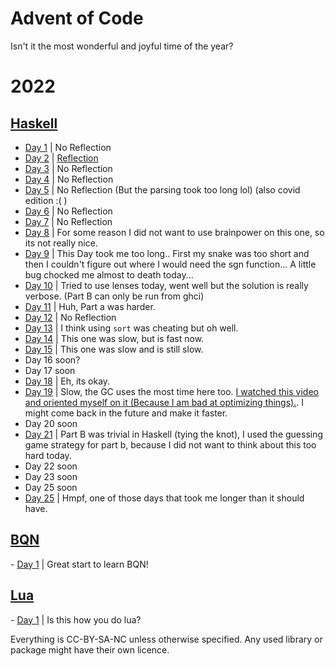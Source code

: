 # Advent of Code

Isn't it the most wonderful and joyful time of the year?

# 2022

## [Haskell](https://github.com/0xmycf/Advent-of-code/blob/main/2022/aoc22)

- [Day 1](https://github.com/0xmycf/Advent-of-code/blob/main/2022/aoc22/src/Days/DayOne.hs) | No Reflection
- [Day 2](https://github.com/0xmycf/Advent-of-code/blob/main/2022/aoc22/src/Days/DayTwo.hs) | [Reflection](https://github.com/0xmycf/Advent-of-code/blob/main/2022/aoc22/reflection/day2.md)
- [Day 3](https://github.com/0xmycf/Advent-of-code/blob/main/2022/aoc22/src/Days/Day03.hs)  | No Reflection
- [Day 4](https://github.com/0xmycf/Advent-of-code/blob/main/2022/aoc22/src/Days/Day04.hs)  | No Reflection
- [Day 5](https://github.com/0xmycf/Advent-of-code/blob/main/2022/aoc22/src/Days/Day05.hs)  | No Reflection (But the parsing took too long lol) (also covid edition :(  )
- [Day 6](https://github.com/0xmycf/Advent-of-code/blob/main/2022/aoc22/src/Days/Day06.hs)  | No Reflection
- [Day 7](https://github.com/0xmycf/Advent-of-code/blob/main/2022/aoc22/src/Days/Day07.hs)  | No Reflection
- [Day 8](https://github.com/0xmycf/Advent-of-code/blob/main/2022/aoc22/src/Days/Day08.hs)  | For some reason I did not want to use brainpower on this one, so its not really nice.
- [Day 9](https://github.com/0xmycf/Advent-of-code/blob/main/2022/aoc22/src/Days/Day09.hs)  | This Day took me too long.. First my snake was too short and then I couldn't figure out where I would need the sgn function... A little bug chocked me almost to death today...
- [Day 10](https://github.com/0xmycf/Advent-of-code/blob/main/2022/aoc22/src/Days/Day10.hs)  | Tried to use lenses today, went well but the solution is really verbose. (Part B can only be run from ghci)
- [Day 11](https://github.com/0xmycf/Advent-of-code/blob/main/2022/aoc22/src/Days/Day11.hs)  | Huh, Part a was harder.
- [Day 12](https://github.com/0xmycf/Advent-of-code/blob/main/2022/aoc22/src/Days/Day12.hs)  | No Reflection
- [Day 13](https://github.com/0xmycf/Advent-of-code/blob/main/2022/aoc22/src/Days/Day13.hs)  | I think using `sort` was cheating but oh well.
- [Day 14](https://github.com/0xmycf/Advent-of-code/blob/main/2022/aoc22/src/Days/Day14.hs)  | This one was slow, but is fast now.
- [Day 15](https://github.com/0xmycf/Advent-of-code/blob/main/2022/aoc22/src/Days/Day15.hs)  | This one was slow and is still slow.
- Day 16 soon?
- Day 17 soon
- [Day 18](https://github.com/0xmycf/Advent-of-code/blob/main/2022/aoc22/src/Days/Day18.hs)  | Eh, its okay.
- [Day 19](https://github.com/0xmycf/Advent-of-code/blob/main/2022/aoc22/src/Days/Day19.hs)  | Slow, the GC uses the most time here too. [I watched this video and oriented myself on it (Because I am bad at optimizing things).](https://www.youtube.com/watch?v=5rb0vvJ7NCY&t). I might come back in the future and make it faster.
- Day 20 soon
- [Day 21](https://github.com/0xmycf/Advent-of-code/blob/main/2022/aoc22/src/Days/Day21.hs)  | Part B was trivial in Haskell (tying the knot), I used the guessing game strategy for part b, because I did not want to think about this too hard today.
- Day 22 soon
- Day 23 soon
- Day 25 soon
- [Day 25](https://github.com/0xmycf/Advent-of-code/blob/main/2022/aoc22/src/Days/Day25.hs)  | Hmpf, one of those days that took me longer than it should have.

## [BQN](https://github.com/0xmycf/Advent-of-code/blob/main/2022/bqn-22)

- [Day 1](https://github.com/0xmycf/Advent-of-code/blob/main/2022/bqn-22/day1.bqn) | Great start to learn BQN!

## [Lua](https://github.com/0xmycf/Advent-of-code/blob/main/2022/lua)

- [Day 1](https://github.com/0xmycf/Advent-of-code/blob/main/2022/lua/day1.lua) | Is this how you do lua?

Everything is CC-BY-SA-NC unless otherwise specified.
Any used library or package might have their own licence.
